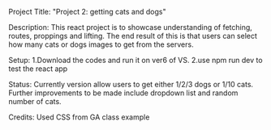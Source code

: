 Project Title:
"Project 2: getting cats and dogs"

Description:
This react project is to showcase understanding of fetching, routes, proppings and lifting. The end result of this is that users can select how many cats or dogs images to get from the servers.

Setup:
1.Download the codes and run it on ver6 of VS.
2.use npm run dev to test the react app

Status:
Currently version allow users to get either 1/2/3 dogs or 1/10 cats. Further improvements to be made include dropdown list and random number of cats.

Credits:
Used CSS from GA class example
